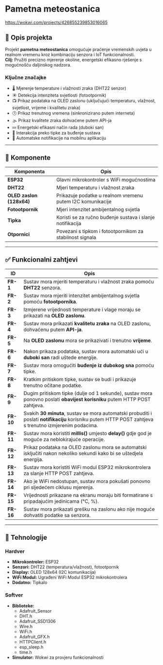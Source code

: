 #  Pametna meteostanica
https://wokwi.com/projects/426855239853016065

## 📌 Opis projekta

Projekt **pametna meteostanica** omogućuje praćenje vremenskih uvjeta u realnom vremenu kroz kombinaciju senzora i IoT funkcionalnosti.  
**Cilj:** Pružiti precizno mjerenje okoline, energetski efikasno rješenje s mogućnošću daljinskog nadzora.

### Ključne značajke

- 🌡️ Mjerenje temperature i vlažnosti zraka (DHT22 senzor)
- ☀️ Detekcija intenziteta svjetlosti (fotootpornik)
- 📺 Prikaz podataka na OLED zaslonu (uključujući temperaturu, vlažnost, svjetlost, vrijeme i kvalitetu zraka)
- 🕒 Prikaz trenutnog vremena (sinkronizirano putem interneta)
- 🌫️ Prikaz kvalitete zraka dohvaćene putem API-ja
- 💤 Energetski efikasni način rada (duboki san)
- 🔘 Interakcija preko tipke za buđenje sustava
- 📲 Automatske notifikacije na mobilnu aplikaciju

---

## 🔌 Komponente

| Komponenta             | Opis |
|------------------------|------|
| **ESP32**              | Glavni mikrokontroler s WiFi mogućnostima |
| **DHT22**              | Mjeri temperaturu i vlažnost zraka |
| **OLED zaslon (128x64)** | Prikazuje podatke u realnom vremenu putem I2C komunikacije |
| **Fotootpornik**       | Mjeri intenzitet ambijentalnog svjetla |
| **Tipka**              | Koristi se za ručno buđenje sustava i slanje notifikacija |
| **Otpornici**          | Povezani s tipkom i fotootpornikom za stabilnost signala |

---

## ✅ Funkcionalni zahtjevi

| ID       | Opis |
|----------|------|
| **FR-1**  | Sustav mora mjeriti temperaturu i vlažnost zraka pomoću **DHT22** senzora. |
| **FR-2**  | Sustav mora mjeriti intenzitet ambijentalnog svjetla pomoću **fotootpornika**. |
| **FR-3**  | Izmjerene vrijednosti temperature i vlage moraju se prikazati na **OLED zaslonu**. |
| **FR-4**  | Sustav mora prikazati **kvalitetu zraka** na OLED zaslonu, dohvaćenu putem **API-ja**. |
| **FR-5**  | Na **OLED zaslonu** mora se prikazivati i trenutno **vrijeme**. |
| **FR-6**  | Nakon prikaza podataka, sustav mora automatski ući u **duboki san** radi uštede energije. |
| **FR-7**  | Sustav mora omogućiti **buđenje iz dubokog sna** pomoću tipke. |
| **FR-8**  | Kratkim pritiskom tipke, sustav se budi i prikazuje trenutno očitane podatke. |
| **FR-9**  | Dugim pritiskom tipke (dulje od 1 sekunde), sustav mora ponovno poslati **obavijest korisniku** putem HTTP POST zahtjeva. |
| **FR-10** | Svakih **30 minuta**, sustav se mora automatski probuditi i poslati **notifikaciju** korisniku putem HTTP POST zahtjeva s trenutno izmjerenim podacima. |
| **FR-11** | Sustav mora koristiti **millis()** umjesto **delay()** gdje god je moguće za neblokirajuće operacije. |
| **FR-12** | Prikaz podataka na OLED zaslonu mora se automatski isključiti nakon nekoliko sekundi kako bi se uštedjela energija. |
| **FR-13** | Sustav mora koristiti WiFi modul ESP32 mikrokontrolera za slanje HTTP POST zahtjeva. |
| **FR-14** | Ako je WiFi nedostupan, sustav mora pokušati ponovno pri sljedećem ciklusu mjerenja. |
| **FR-15** | Vrijednosti prikazane na ekranu moraju biti formatirane s pripadajućim jedinicama (°C, %). |
| **FR-16** | Sustav mora prikazati grešku na zaslonu ako nije moguće dohvatiti podatke sa senzora. |

---

## 🔧 Tehnologije

### Hardver

- **Mikrokontroler:** ESP32
- **Senzori:** DHT22 (temperatura/vlažnost), fotootpornik
- **Display:** OLED 128x64 (I2C komunikacija)
- **WiFi Modul:** Ugrađeni WiFi Modul ESP32 mikrokontrolera
- **Dodatno:** Tipkalo

### Softver

- **Biblioteke:** 
  - Adafruit_Sensor
  - DHT.h 
  - Adafruit_SSD1306
  - Wire.h
  - WiFi.h
  - Adafruit_GFX.h
  - HTTPClient.h
  - esp_sleep.h
  - time.h
- **Simulator:** Wokwi za provjeru funkcionalnosti
